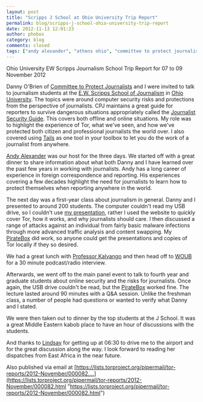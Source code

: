 ```yaml
---
layout: post
title: "Scripps J School at Ohio University Trip Report"
permalink: blog/scripps-j-school-ohio-university-trip-report
date: 2012-11-13 12:01:23
author: phobos
category: blog
comments: closed
tags: ["andy alexander", "athens ohio", "committee to protect journalists", "cpj", "east africa", "ew scripps", "journalism school", "ohio university"]
---
```


Ohio University EW Scripps Journalism School Trip Report for 07 to 09 November 2012

Danny O'Brien of [Committee to Protect Journalists](https://cpj.org/) and I were invited to talk to journalism students at the [E.W. Scripps School of Journalism](http://scrippsjschool.org/) in [Ohio University](http://www.ohio.edu/). The topics were around computer security risks and protections from the perspective of journalists. CPJ maintains a great guide for reporters to survive dangerous situations appropriately called the [Journalist Security Guide](https://cpj.org/reports/2012/04/journalist-security-guide.php). This covers both offline and online situations. My role was to highlight the experience of Tor, what we've seen, and how we've protected both citizen and professional journalists the world over. I also covered using [Tails](https://tails.boum.org) as one tool in your toolbox to let you do the work of a journalist from anywhere.

[Andy Alexander](http://scrippsjschool.org/faculty/faculty_details.php?oak=%20alexanda) was our host for the three days. We started off with a great dinner to share information about what both Danny and I have learned over the past few years in working with journalists. Andy has a long career of experience in foreign correspondence and reporting. His experiences covering a few decades highlight the need for journalists to learn how to protect themselves when reporting anywhere in the world.

The next day was a first-year class about journalism in general. Danny and I presented to around 200 students. The computer couldn't read my USB drive, so I couldn't use [my presentation](https://svn.torproject.org/svn/projects/presentations/2012-11-08-Scripps-IIJ-Presentation.pdf), rather I used the website to quickly cover Tor, how it works, and why journalists should care. I then discussed a range of attacks against an individual from fairly basic malware infections through more advanced traffic analysis and content swapping. My [PirateBox](http://wiki.daviddarts.com/PirateBox) did work, so anyone could get the presentations and copies of Tor locally if they so desired.

We had a great lunch with [Professor Kalyango](http://scrippsjschool.org/faculty/faculty_details.php?oak=%20kalyango) and then head off to [WOUB](http://woub.org/news) for a 30 minute podcast/radio interview.

Afterwards, we went off to the main panel event to talk to fourth year and graduate students about online security and the risks for journalists. Once again, the USB drive couldn't be read, but the [PirateBox](http://wiki.daviddarts.com/PirateBox) worked fine. The lecture lasted around 90 minutes with a Q&A session. Unlike the freshman class, a number of people had questions or wanted to verify what Danny and I stated.

We were then taken out to dinner by the top students at the J School. It was a great Middle Eastern kabob place to have an hour of discussions with the students.

And thanks to [Lindsay](http://www.athensinteractivist.com/) for getting up at 06:30 to drive me to the airport and for the great discussion along the way. I look forward to reading her dispatches from East Africa in the near future.

Also published via email at [https://lists.torproject.org/pipermail/tor-reports/2012-November/000082....](https://lists.torproject.org/pipermail/tor-reports/2012-November/000082.html "https://lists.torproject.org/pipermail/tor-reports/2012-November/000082.html")
